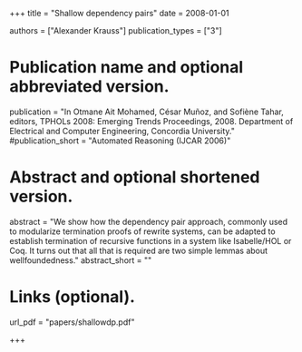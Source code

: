 +++
title = "Shallow dependency pairs"
date = 2008-01-01

authors = ["Alexander Krauss"]
publication_types = ["3"]

# Publication name and optional abbreviated version.
publication = "In Otmane Ait Mohamed, César Muñoz, and Sofiène Tahar, editors, TPHOLs 2008: Emerging Trends Proceedings, 2008. Department of Electrical and Computer Engineering, Concordia University."
#publication_short = "Automated Reasoning (IJCAR 2006)"

# Abstract and optional shortened version.
abstract = "We show how the dependency pair approach, commonly used to modularize termination proofs of rewrite systems, can be adapted to establish termination of recursive functions in a system like Isabelle/HOL or Coq. It turns out that all that is required are two simple lemmas about wellfoundedness."
abstract_short = ""

# Links (optional).
url_pdf = "papers/shallowdp.pdf"

+++
